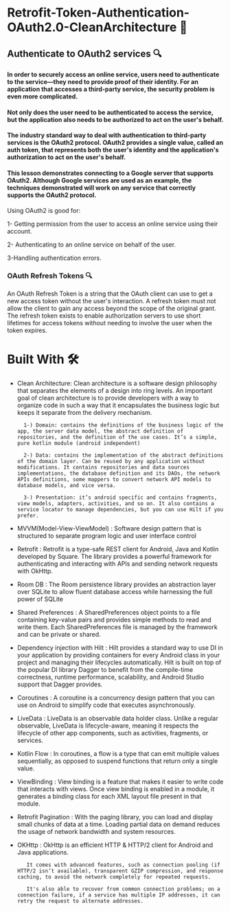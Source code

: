 
# Retrofit-Token-Authentication-OAuth2.0-CleanArchitecture 📱 

## Authenticate to OAuth2 services 🔍

#### In order to securely access an online service, users need to authenticate to the service—they need to provide proof of their identity. For an application that accesses a third-party service, the security problem is even more complicated. 
#### Not only does the user need to be authenticated to access the service, but the application also needs to be authorized to act on the user's behalf.
#### The industry standard way to deal with authentication to third-party services is the OAuth2 protocol. OAuth2 provides a single value, called an auth token, that represents both the user's identity and the application's authorization to act on the user's behalf. 
#### This lesson demonstrates connecting to a Google server that supports OAuth2. Although Google services are used as an example, the techniques demonstrated will work on any service that correctly supports the OAuth2 protocol.

Using OAuth2 is good for:

1- Getting permission from the user to access an online service using their account.

2- Authenticating to an online service on behalf of the user.

3-Handling authentication errors.  

### OAuth Refresh Tokens 🔍

An OAuth Refresh Token is a string that the OAuth client can use to get a new access token without the user's interaction.
A refresh token must not allow the client to gain any access beyond the scope of the original grant. 
The refresh token exists to enable authorization servers to use short lifetimes for access tokens without needing to involve the user when the token expires.


# Built With 🛠

* Clean Architecture:  Clean architecture is a software design philosophy that separates the elements of a design into ring levels. An important goal of clean architecture is to provide developers with a way to organize code in such a way that it encapsulates the business logic but keeps it separate from the delivery mechanism. 

        1-) Domain: contains the definitions of the business logic of the app, the server data model, the abstract definition of repositories, and the definition of the use cases. It’s a simple, pure kotlin module (android independent)

        2-) Data: contains the implementation of the abstract definitions of the domain layer. Can be reused by any application without modifications. It contains repositories and data sources implementations, the database definition and its DAOs, the network APIs definitions, some mappers to convert network API models to database models, and vice versa.

        3-) Presentation: it’s android specific and contains fragments, view models, adapters, activities, and so on. It also contains a service locator to manage dependencies, but you can use Hilt if you prefer.


* MVVM(Model-View-ViewModel) : Software design pattern that is structured to separate program logic and user interface control

* Retrofit : Retrofit is a type-safe REST client for Android, Java and Kotlin developed by Square. The library provides a powerful framework for authenticating and interacting with APIs and sending network requests with OkHttp.

* Room DB : The Room persistence library provides an abstraction layer over SQLite to allow fluent database access while harnessing the full power of SQLite

* Shared Preferences : A SharedPreferences object points to a file containing key-value pairs and provides simple methods to read and write them. Each SharedPreferences file is managed by the framework and can be private or shared.

* Dependency injection with Hilt : Hilt provides a standard way to use DI in your application by providing containers for every Android class in your project and managing their lifecycles automatically. Hilt is built on top of the popular DI library Dagger to benefit from the compile-time correctness, runtime performance, scalability, and Android Studio support that Dagger provides.

* Coroutines : A coroutine is a concurrency design pattern that you can use on Android to simplify code that executes asynchronously.

* LiveData : LiveData is an observable data holder class. Unlike a regular observable, LiveData is lifecycle-aware, meaning it respects the lifecycle of other app components, such as activities, fragments, or services. 

* Kotlin Flow : In coroutines, a flow is a type that can emit multiple values sequentially, as opposed to suspend functions that return only a single value. 

* ViewBinding : View binding is a feature that makes it easier to write code that interacts with views. Once view binding is enabled in a module, it generates a binding class for each XML layout file present in that module. 

* Retrofit Pagination : With the paging library, you can load and display small chunks of data at a time. Loading partial data on demand reduces the usage of network bandwidth and system resources. 

* OKHttp : OkHttp is an efficient HTTP & HTTP/2 client for Android and Java applications.

         It comes with advanced features, such as connection pooling (if HTTP/2 isn’t available), transparent GZIP compression, and response caching, to avoid the network completely for repeated requests.

         It's also able to recover from common connection problems; on a connection failure, if a service has multiple IP addresses, it can retry the request to alternate addresses.




